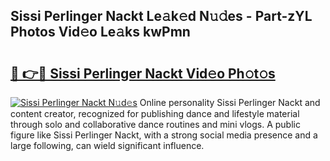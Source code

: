 ## Sissi Perlinger Nackt Le𝚊k𝚎d N𝚞𝚍es - Part-zYL Photos Vid𝚎o Le𝚊ks kwPmn

# <h2><a href="http://fb81oa.evod.top/?m=Sissi+Perlinger+Nackt">🔗 👉🔴 Sissi Perlinger Nackt Vid𝚎o Ph𝚘t𝚘s</a></h2>

[![Sissi Perlinger Nackt N𝚞d𝚎s](https://i.imgur.com/8V9OHl7.gif)](http://fb81oa.evod.top/?m=Sissi+Perlinger+Nackt)
Online personality Sissi Perlinger Nackt and content creator, recognized for publishing dance and lifestyle material through solo and collaborative dance routines and mini vlogs. A public figure like Sissi Perlinger Nackt, with a strong social media presence and a large following, can wield significant influence. 
